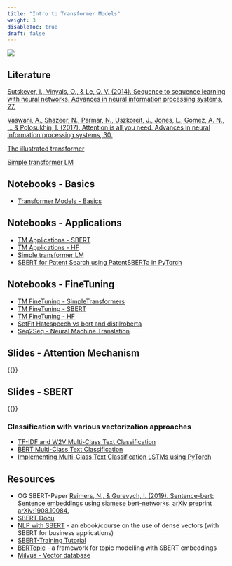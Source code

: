 ```yaml
---
title: "Intro to Transformer Models"
weight: 3
disableToc: true
draft: false
---
```



![](https://jalammar.github.io/images/transformer-ber-ulmfit-elmo.png)

## Literature

[Sutskever, I., Vinyals, O., & Le, Q. V. (2014). Sequence to sequence learning with neural networks. Advances in neural information processing systems, 27.](https://proceedings.neurips.cc/paper/5346-sequence-to-sequence-learning-with-neural-)

[Vaswani, A., Shazeer, N., Parmar, N., Uszkoreit, J., Jones, L., Gomez, A. N., ... & Polosukhin, I. (2017). Attention is all you need. Advances in neural information processing systems, 30.](https://proceedings.neurips.cc/paper/7181-attention-is-all)


[The illustrated transformer](https://jalammar.github.io/illustrated-transformer/)

[Simple transformer LM](https://colab.research.google.com/github/jalammar/jalammar.github.io/blob/master/notebooks/Simple_Transformer_Language_Model.ipynb#scrollTo=BstYQU6NkkDA)

   
## Notebooks - Basics

* [Transformer Models - Basics](https://colab.research.google.com/github/aaubs/ds-master/blob/main/notebooks/M3_2_Transformermodels_NLU_v2.ipynb)

## Notebooks - Applications

* [TM Applications - SBERT](https://colab.research.google.com/github/aaubs/ds-master/blob/main/notebooks/M3_2_Transformermodels_NLU_Applications_SBERT.ipynb)
* [TM Applications - HF](https://colab.research.google.com/github/aaubs/ds-master/blob/main/notebooks/M3_2_Transformermodels_NLU_Applications_HF.ipynb)
* [Simple transformer LM](https://colab.research.google.com/github/jalammar/jalammar.github.io/blob/master/notebooks/Simple_Transformer_Language_Model.ipynb#scrollTo=BstYQU6NkkDA)
* [SBERT for Patent Search using PatentSBERTa in PyTorch](https://colab.research.google.com/github/aaubs/ds-master/blob/main/notebooks/M4_PatentSBERTa_For_PatentSearch.ipynb)

## Notebooks - FineTuning

* [TM FineTuning - SimpleTransformers](https://colab.research.google.com/github/aaubs/ds-master/blob/main/notebooks/M3_2_Transformermodels_NLU_FineTuning_simpletransformer.ipynb)
* [TM FineTuning - SBERT](https://colab.research.google.com/github/aaubs/ds-master/blob/main/notebooks/M3_2_Transformermodels_NLU_FineTuning_SBERT_1.ipynb)
* [TM FineTuning - HF](https://colab.research.google.com/github/aaubs/ds-master/blob/main/notebooks/M3_2_Transformermodels_NLU_FineTuning_huggingface_2.ipynb)
* [SetFit Hatespeech vs bert and distilroberta](https://colab.research.google.com/github/aaubs/ds-master/blob/main/notebooks/M3_2_SetFit_Hatespeech_%26_distilroberta_v3.ipynb)
* [Seq2Seq - Neural Machine Translation](https://colab.research.google.com/github/aaubs/ds-master/blob/main/notebooks/M4_PyTorch_Seq2seq.ipynb)


## Slides - Attention Mechanism

{{<gslides src="https://docs.google.com/presentation/d/e/2PACX-1vT8Sv_I9OFiEq4cO_2LWvlJUdJl7wJlgOqf_7irlzp9J_s9jtKzfr3nxXn2j2PJ_Oz7shK7Mqzz_EUA/embed?start=false&loop=false&delayms=3000" >}}


## Slides - SBERT

{{<gslides src="https://docs.google.com/presentation/d/e/2PACX-1vRC0UpqCe7rDW_pqGPs4da76hjozk-Byz1k2tFlog0ZH1sMz3rsAN7cHZbWCwRVP5TsdfstRtK_OwnR/embed?start=false&loop=false&delayms=3000" >}}


### Classification with various vectorization approaches
* [TF-IDF and W2V Multi-Class Text Classification](https://colab.research.google.com/github/aaubs/ds-master/blob/main/notebooks/M4_TFIDF_W2V_multiclass_text_classification.ipynb)
* [BERT Multi-Class Text Classification](https://colab.research.google.com/github/aaubs/ds-master/blob/main/notebooks/M4_BERT_multiclass_text_classification.ipynb)
* [Implementing Multi-Class Text Classification LSTMs using PyTorch](https://colab.research.google.com/github/HamidBekamiri/ds-master/blob/main/notebooks/M4_LSTM_multiclass_text_classification_PyTorch_v1.ipynb)


## Resources

- OG SBERT-Paper [Reimers, N., & Gurevych, I. (2019). Sentence-bert: Sentence embeddings using siamese bert-networks. arXiv preprint arXiv:1908.10084.](https://arxiv.org/abs/1908.10084)
- [SBERT Docu](https://www.sbert.net)
- [NLP with SBERT](https://www.pinecone.io/learn/nlp/) - an ebook/course on the use of dense vectors (with SBERT for business applications)
- [SBERT-Training Tutorial](https://huggingface.co/blog/how-to-train-sentence-transformers)
- [BERTopic](https://maartengr.github.io/BERTopic/index.html) - a framework for topic modelling with SBERT embeddings
- [Milvus - Vector database](https://milvus.io)